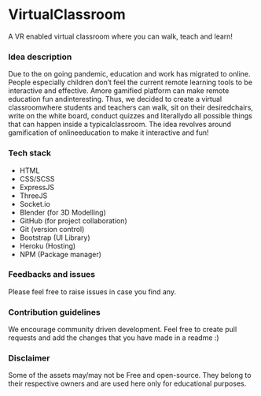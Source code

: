 # VirtualClassroom
A VR enabled virtual classroom where you can walk, teach and learn!

### Idea description
Due to the on going pandemic, education and work has migrated to online. People especially children don’t feel the current remote learning tools to be interactive and effective. Amore gamified platform can make remote education fun andinteresting. Thus, we decided to create a virtual classroomwhere students and teachers can walk, sit on their desiredchairs, write on the white board, conduct quizzes and literallydo all possible things that can happen inside a typicalclassroom. The idea revolves around gamification of onlineeducation to make it interactive and fun!

### Tech stack
- HTML
- CSS/SCSS
- ExpressJS
- ThreeJS
- Socket.io
- Blender (for 3D Modelling)
- GitHub (for project collaboration)
- Git (version control)
- Bootstrap (UI Library)
- Heroku (Hosting)
- NPM (Package manager)

### Feedbacks and issues
Please feel free to raise issues in case you find any.

### Contribution guidelines
We encourage community driven development. Feel free to create pull requests and add the changes that you have made in a readme :)

### Disclaimer
Some of the assets may/may not be Free and open-source. They belong to their respective owners and are used here only for educational purposes.
